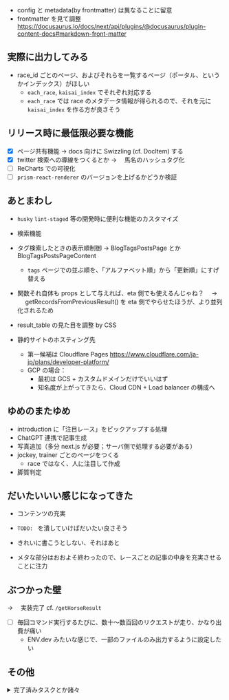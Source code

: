 -   config と metadata(by frontmatter) は異なることに留意
-   frontmatter を見て調整
    https://docusaurus.io/docs/next/api/plugins/@docusaurus/plugin-content-docs#markdown-front-matter

## 実際に出力してみる

-   race_id ごとのページ、およびそれらを一覧するページ（ポータル、というかインデックス）がほしい
    -   `each_race`, `kaisai_index` でそれぞれ対応する
    -   `each_race` では race のメタデータ情報が得られるので、それを元に `kaisai_index` を作る方が良さそう

## リリース時に最低限必要な機能

-   [x] ページ共有機能 → docs 向けに Swizzling (cf. DocItem) する
-   [x] twitter 検索への導線をつくるとか → 　馬名のハッシュタグ化
-   [ ] ReCharts での可視化
-   [ ] `prism-react-renderer` のバージョンを上げるかどうか検証

## あとまわし

-   `husky` `lint-staged` 等の開発時に便利な機能のカスタマイズ
-   検索機能
-   タグ検索したときの表示順制御 → BlogTagsPostsPage とか BlogTagsPostsPageContent
    -   `tags` ページでの並ぶ順を、「アルファベット順」から「更新順」にすげ替える
-   関数それ自体も props として与えれば、eta 側でも使えるんじゃね？　 → 　 getRecordsFromPreviousResult() を eta 側でやらせたほうが、より並列化されるため
-   result_table の見た目を調整 by CSS

-   静的サイトのホスティング先
    -   第一候補は Cloudflare Pages https://www.cloudflare.com/ja-jp/plans/developer-platform/
    -   GCP の場合：
        -   最初は GCS + カスタムドメインだけでいいはず
        -   知名度が上がってきたら、Cloud CDN + Load balancer の構成へ

## ゆめのまたゆめ

-   introduction に「注目レース」をピックアップする処理
-   ChatGPT 連携で記事生成
-   写真追加（多分 next.js が必要；サーバ側で処理する必要がある）
-   jockey, trainer ごとのページをつくる
    -   race ではなく、人に注目して作成
-   脚質判定

## だいたいいい感じになってきた

-   コンテンツの充実
-   `TODO: ` を潰していけばだいたい良さそう
-   きれいに書こうとしない、それはあと

-   メタな部分はおおよそ終わったので、レースごとの記事の中身を充実させることに注力

## ぶつかった壁

→ 　実装完了 cf. `/getHorseResult`

-   [ ] 毎回コマンド実行するたびに、数十〜数百回のリクエストが走り、かなり出費が痛い
    -   ENV.dev みたいな感じで、一部のファイルのみ出力するように設定したい

## その他

<details>
<summary>完了済みタスクとか諸々</summary>

-   [x] ~~各馬ごとの過去成績を参照する際に、 `entries` のデータだけを引っこ抜くと `metadata` に紐づく情報が一発で得られない…~~
    -   [x] ~~`entries.race_id` を参照して、entries + metadata を join したデータを返す処理が必要~~
    -   [x] ~~`metadata` のキーを作ってそこにぶら下げるというよりは、`RaceMetadata` + `ResultData` を作るイメージ~~

</details>
